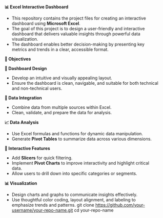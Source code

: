  **📊 Excel Interactive Dashboard**

- This repository contains the project files for creating an interactive dashboard using **Microsoft Excel**. 
- The goal of this project is to design a user-friendly and interactive dashboard that delivers valuable insights through powerful data visualization. 
- The dashboard enables better decision-making by presenting key metrics and trends in a clear, accessible format.



**🎯 Objectives**

 **📌 Dashboard Design**
- Develop an intuitive and visually appealing layout.
- Ensure the dashboard is clean, navigable, and suitable for both technical and non-technical users.

 **🔄 Data Integration**
- Combine data from multiple sources within Excel.
- Clean, validate, and prepare the data for analysis.

**📈 Data Analysis**
- Use Excel formulas and functions for dynamic data manipulation.
- Generate **Pivot Tables** to summarize data across various dimensions.

 **🧩 Interactive Features**
- Add **Slicers** for quick filtering.
- Implement **Pivot Charts**  to improve interactivity and highlight critical data.
- Allow users to drill down into specific categories or segments.

**📊 Visualization**
- Design charts and graphs to communicate insights effectively.
- Use thoughtful color coding, layout alignment, and labeling to emphasize trends and patterns.
git clone https://github.com/your-username/your-repo-name.git
cd your-repo-name

